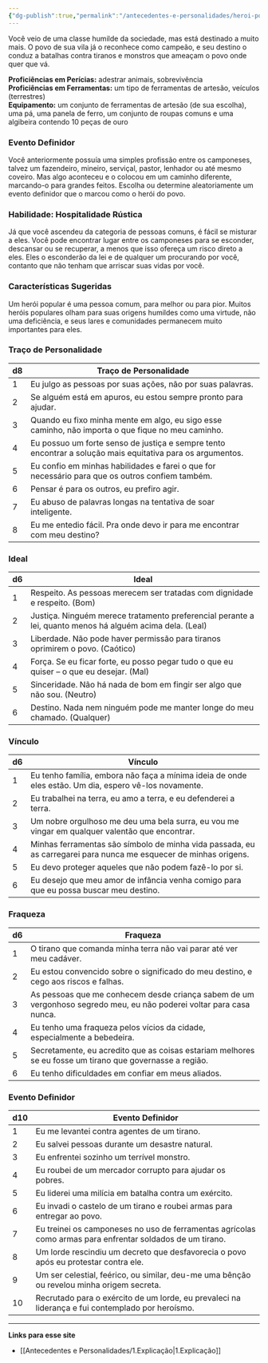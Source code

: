 ```yaml
---
{"dg-publish":true,"permalink":"/antecedentes-e-personalidades/heroi-popular/","tags":["Antecedentes","Herói_popular"]}
---
```


Você veio de uma classe humilde da sociedade, mas está destinado a muito mais. O povo de sua vila já o reconhece como campeão, e seu destino o conduz a batalhas contra tiranos e monstros que ameaçam o povo onde quer que vá.

**Proficiências em Perícias:** adestrar animais, sobrevivência  
**Proficiências em Ferramentas:** um tipo de ferramentas de artesão, veículos (terrestres)  
**Equipamento:** um conjunto de ferramentas de artesão (de sua escolha), uma pá, uma panela de ferro, um conjunto de roupas comuns e uma algibeira contendo 10 peças de ouro  

### Evento Definidor
Você anteriormente possuía uma simples profissão entre os camponeses, talvez um fazendeiro, mineiro, serviçal, pastor, lenhador ou até mesmo coveiro. Mas algo aconteceu e o colocou em um caminho diferente, marcando-o para grandes feitos. Escolha ou determine aleatoriamente um evento definidor que o marcou como o herói do povo.

### Habilidade: Hospitalidade Rústica
Já que você ascendeu da categoria de pessoas comuns, é fácil se misturar a eles. Você pode encontrar lugar entre os camponeses para se esconder, descansar ou se recuperar, a menos que isso ofereça um risco direto a eles. Eles o esconderão da lei e de qualquer um procurando por você, contanto que não tenham que arriscar suas vidas por você.

### Características Sugeridas
Um herói popular é uma pessoa comum, para melhor ou para pior. Muitos heróis populares olham para suas origens humildes como uma virtude, não uma deficiência, e seus lares e comunidades permanecem muito importantes para eles.

### Traço de Personalidade

| d8 | Traço de Personalidade                                                                                              |
|----|---------------------------------------------------------------------------------------------------------------------|
| 1  | Eu julgo as pessoas por suas ações, não por suas palavras.                                                           |
| 2  | Se alguém está em apuros, eu estou sempre pronto para ajudar.                                                        |
| 3  | Quando eu fixo minha mente em algo, eu sigo esse caminho, não importa o que fique no meu caminho.                    |
| 4  | Eu possuo um forte senso de justiça e sempre tento encontrar a solução mais equitativa para os argumentos.          |
| 5  | Eu confio em minhas habilidades e farei o que for necessário para que os outros confiem também.                       |
| 6  | Pensar é para os outros, eu prefiro agir.                                                                            |
| 7  | Eu abuso de palavras longas na tentativa de soar inteligente.                                                          |
| 8  | Eu me entedio fácil. Pra onde devo ir para me encontrar com meu destino?                                               |

### Ideal

| d6 | Ideal                                                                                     |
|----|-------------------------------------------------------------------------------------------|
| 1  | Respeito. As pessoas merecem ser tratadas com dignidade e respeito. (Bom)                |
| 2  | Justiça. Ninguém merece tratamento preferencial perante a lei, quanto menos há alguém acima dela. (Leal) |
| 3  | Liberdade. Não pode haver permissão para tiranos oprimirem o povo. (Caótico)            |
| 4  | Força. Se eu ficar forte, eu posso pegar tudo o que eu quiser – o que eu desejar. (Mal) |
| 5  | Sinceridade. Não há nada de bom em fingir ser algo que não sou. (Neutro)                 |
| 6  | Destino. Nada nem ninguém pode me manter longe do meu chamado. (Qualquer)                |

### Vínculo

| d6 | Vínculo                                                                                       |
|----|----------------------------------------------------------------------------------------------|
| 1  | Eu tenho família, embora não faça a mínima ideia de onde eles estão. Um dia, espero vê-los novamente. |
| 2  | Eu trabalhei na terra, eu amo a terra, e eu defenderei a terra.                             |
| 3  | Um nobre orgulhoso me deu uma bela surra, eu vou me vingar em qualquer valentão que encontrar. |
| 4  | Minhas ferramentas são símbolo de minha vida passada, eu as carregarei para nunca me esquecer de minhas origens. |
| 5  | Eu devo proteger aqueles que não podem fazê-lo por si.                                       |
| 6  | Eu desejo que meu amor de infância venha comigo para que eu possa buscar meu destino.         |

### Fraqueza

| d6 | Fraqueza                                                                                     |
|----|----------------------------------------------------------------------------------------------|
| 1  | O tirano que comanda minha terra não vai parar até ver meu cadáver.                         |
| 2  | Eu estou convencido sobre o significado do meu destino, e cego aos riscos e falhas.          |
| 3  | As pessoas que me conhecem desde criança sabem de um vergonhoso segredo meu, eu não poderei voltar para casa nunca. |
| 4  | Eu tenho uma fraqueza pelos vícios da cidade, especialmente a bebedeira.                     |
| 5  | Secretamente, eu acredito que as coisas estariam melhores se eu fosse um tirano que governasse a região. |
| 6  | Eu tenho dificuldades em confiar em meus aliados.                                            |

### Evento Definidor

| d10 | Evento Definidor                                                                              |
|-----|----------------------------------------------------------------------------------------------|
| 1   | Eu me levantei contra agentes de um tirano.                                                   |
| 2   | Eu salvei pessoas durante um desastre natural.                                                |
| 3   | Eu enfrentei sozinho um terrível monstro.                                                     |
| 4   | Eu roubei de um mercador corrupto para ajudar os pobres.                                      |
| 5   | Eu liderei uma milícia em batalha contra um exército.                                         |
| 6   | Eu invadi o castelo de um tirano e roubei armas para entregar ao povo.                        |
| 7   | Eu treinei os camponeses no uso de ferramentas agrícolas como armas para enfrentar soldados de um tirano. |
| 8   | Um lorde rescindiu um decreto que desfavorecia o povo após eu protestar contra ele.            |
| 9   | Um ser celestial, feérico, ou similar, deu-me uma bênção ou revelou minha origem secreta.     |
| 10  | Recrutado para o exército de um lorde, eu prevaleci na liderança e fui contemplado por heroísmo. |
___
**Links para esse site**
- [[Antecedentes e Personalidades/1.Explicação\|1.Explicação]]